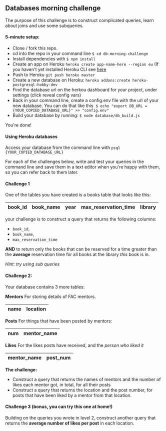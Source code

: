 ## Databases morning challenge

The purpose of this challenge is to construct complicated queries, learn about joins and use some subqueries.

#### 5-minute setup:
- Clone / fork this repo.
- cd into the repo in your command line `$ cd db-morning-challenge`
- Install dependencies with `$ npm install`
- Create an app on Heroku `heroku create app-name-here --region eu` (If you haven't yet installed Heroku CLI see [here](https://devcenter.heroku.com/articles/heroku-cli)
- Push to Heroku `git push heroku master`
- Create a new database on Heroku: `heroku addons:create heroku-postgresql:hobby-dev`
- Find the database url on the herkou dashboard for your project, under settings (click reveal config vars)
- Back in your command line, create a config.env file with the url of your new database. You can do that like this
  `$ echo "export DB_URL = {YOUR_COPIED_DATABASE_URL}" >> "config.env"`
- Build your database by running: `$ node database/db_build.js`

You're done!

#### Using Heroku databases

Access your database from the command line with `psql {YOUR_COPIED_DATABASE_URL}`

For each of the challenges below, write and test your queries in the command line and save them in a text editor when you're happy with them, so you can refer back to them later.

#### Challenge 1

One of the tables you have created is a books table that looks like this:

| book_id | book_name | year | max_reservation_time | library |
| ------- | --------- | ---- | -------------------- | ------- |

your challenge is to construct a query that returns the following columns:
* `book_id`, 
* `book_name`, 
* `max_reservation_time`

**AND** to return only the books that can be reserved for a time greater than the **average** reservation time for all books at the library *this* book is in.

*Hint: try using sub queries*

#### Challenge 2:

Your database contains 3 more tables:

**Mentors**
For storing details of FAC mentors.

| name | location |
| ---- |--------- |

**Posts**
For things that have been posted by mentors:

| num | mentor_name |
| --- |------------ |

**Likes**
For the likes posts have received, and the *person who liked it*

| mentor_name | post_num |
| ----------- |--------- |

**The challenge:**
- Construct a query that returns the names of mentors and the number of likes each mentor got, in total, for all their posts
- Construct a query that returns the location and the post number, for posts that
  have been liked by a mentor from that location.

#### Challenge 3 (bonus, you can try this one at home!)

Building on the queries you wrote in level 2, construct another query that returns the **average number of likes per post** in each location.
